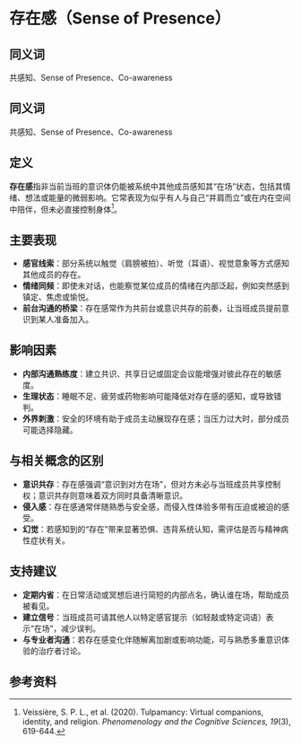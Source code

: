 # 存在感（Sense of Presence）

## 同义词

共感知、Sense of Presence、Co-awareness

## 同义词

共感知、Sense of Presence、Co-awareness

## 定义

**存在感**指非当前当班的意识体仍能被系统中其他成员感知其“在场”状态，包括其情绪、想法或能量的微弱影响。它常表现为似乎有人与自己“并肩而立”或在内在空间中陪伴，但未必直接控制身体[^存在感-1]。

## 主要表现

- **感官线索**：部分系统以触觉（肩膀被拍）、听觉（耳语）、视觉意象等方式感知其他成员的存在。
- **情绪同频**：即使未对话，也能察觉某位成员的情绪在内部泛起，例如突然感到镇定、焦虑或愉悦。
- **前台沟通的桥梁**：存在感常作为共前台或意识共存的前奏，让当班成员提前意识到某人准备加入。

## 影响因素

- **内部沟通熟练度**：建立共识、共享日记或固定会议能增强对彼此存在的敏感度。
- **生理状态**：睡眠不足、疲劳或药物影响可能降低对存在感的感知，或导致错判。
- **外界刺激**：安全的环境有助于成员主动展现存在感；当压力过大时，部分成员可能选择隐藏。

## 与相关概念的区别

- **意识共存**：存在感强调“意识到对方在场”，但对方未必与当班成员共享控制权；意识共存则意味着双方同时具备清晰意识。
- **侵入感**：存在感通常伴随熟悉与安全感，而侵入性体验多带有压迫或被迫的感受。
- **幻觉**：若感知到的“存在”带来显著恐惧、违背系统认知，需评估是否与精神病性症状有关。

## 支持建议

- **定期内省**：在日常活动或冥想后进行简短的内部点名，确认谁在场，帮助成员被看见。
- **建立信号**：当班成员可请其他人以特定感官提示（如轻敲或特定词语）表示“在场”，减少误判。
- **与专业者沟通**：若存在感变化伴随解离加剧或影响功能，可与熟悉多重意识体验的治疗者讨论。

## 参考资料

[^存在感-1]: Veissière, S. P. L., et al. (2020). Tulpamancy: Virtual companions, identity, and religion. *Phenomenology and the Cognitive Sciences, 19*(3), 619-644.

